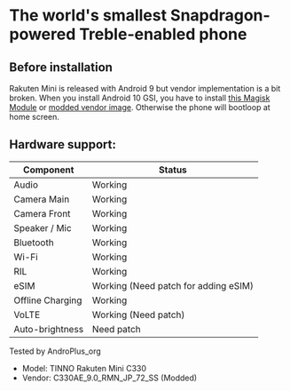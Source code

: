 # The world's smallest Snapdragon-powered Treble-enabled phone

## Before installation
Rakuten Mini is released with Android 9 but vendor implementation is a bit broken. When you install Android 10 GSI, you have to install [this Magisk Module](https://github.com/AndroPlus-org/magisk-module-c330-gsi/releases) or [modded vendor image](https://drive.google.com/file/d/1_YDpV9-Wbbbvdjd2eGF1ofSGorc8xaq9/view?usp=sharing). Otherwise the phone will bootloop at home screen.

## Hardware support:
| Component | Status |
|-|-|
| Audio | Working |
| Camera Main | Working|
| Camera Front | Working
| Speaker / Mic | Working |
| Bluetooth | Working |
| Wi-Fi | Working |
| RIL | Working |
| eSIM | Working (Need patch for adding eSIM) |
| Offline Charging | Working |
| VoLTE | Working (Need patch) |
| Auto-brightness | Need patch |

Tested by AndroPlus_org
- Model: TINNO Rakuten Mini C330
- Vendor: C330AE_9.0_RMN_JP_72_SS (Modded)